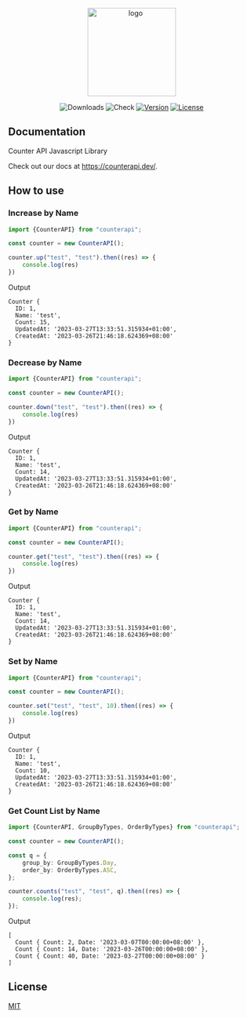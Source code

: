 <p align="center">
  <a href="https://counterapi.dev/" target="_blank">
    <img width="180" src="https://counterapi.dev/img/counterapi-logo.svg" alt="logo">
  </a>
</p>

<p align="center">
    <img src="https://img.shields.io/npm/dm/counterapi.svg" alt="Downloads">
    <img src="https://img.shields.io/github/workflow/status/counterapi/counter-js/Tests" alt="Check">
    <a href="https://www.npmjs.com/package/counterapi"><img src="https://img.shields.io/npm/v/counterapi.svg" alt="Version"></a>
    <a href="https://github.com/counterapi/counter-js/blob/master/LICENSE"><img src="https://img.shields.io/github/license/counterapi/counter-js" alt="License"></a>
</p>

## Documentation

Counter API Javascript Library

Check out our docs at https://counterapi.dev/.

## How to use

### Increase by Name

```typescript
import {CounterAPI} from "counterapi";

const counter = new CounterAPI();

counter.up("test", "test").then((res) => {
    console.log(res)
})
```

Output

```shell
Counter {
  ID: 1,
  Name: 'test',
  Count: 15,
  UpdatedAt: '2023-03-27T13:33:51.315934+01:00',
  CreatedAt: '2023-03-26T21:46:18.624369+08:00'
}
```

### Decrease by Name

```typescript
import {CounterAPI} from "counterapi";

const counter = new CounterAPI();

counter.down("test", "test").then((res) => {
    console.log(res)
})
```

Output

```shell
Counter {
  ID: 1,
  Name: 'test',
  Count: 14,
  UpdatedAt: '2023-03-27T13:33:51.315934+01:00',
  CreatedAt: '2023-03-26T21:46:18.624369+08:00'
}
```

### Get by Name

```typescript
import {CounterAPI} from "counterapi";

const counter = new CounterAPI();

counter.get("test", "test").then((res) => {
    console.log(res)
})
```

Output

```shell
Counter {
  ID: 1,
  Name: 'test',
  Count: 14,
  UpdatedAt: '2023-03-27T13:33:51.315934+01:00',
  CreatedAt: '2023-03-26T21:46:18.624369+08:00'
}
```

### Set by Name

```typescript
import {CounterAPI} from "counterapi";

const counter = new CounterAPI();

counter.set("test", "test", 10).then((res) => {
    console.log(res)
})
```

Output

```shell
Counter {
  ID: 1,
  Name: 'test',
  Count: 10,
  UpdatedAt: '2023-03-27T13:33:51.315934+01:00',
  CreatedAt: '2023-03-26T21:46:18.624369+08:00'
}
```

### Get Count List by Name

```typescript
import {CounterAPI, GroupByTypes, OrderByTypes} from "counterapi";

const counter = new CounterAPI();

const q = {
    group_by: GroupByTypes.Day,
    order_by: OrderByTypes.ASC,
};

counter.counts("test", "test", q).then((res) => {
    console.log(res);
});
```

Output

```shell
[
  Count { Count: 2, Date: '2023-03-07T00:00:00+08:00' },
  Count { Count: 14, Date: '2023-03-26T00:00:00+08:00' },
  Count { Count: 40, Date: '2023-03-27T00:00:00+08:00' }
]
```

## License

[MIT](https://github.com/counterapi/counter-js/blob/master/LICENSE)
